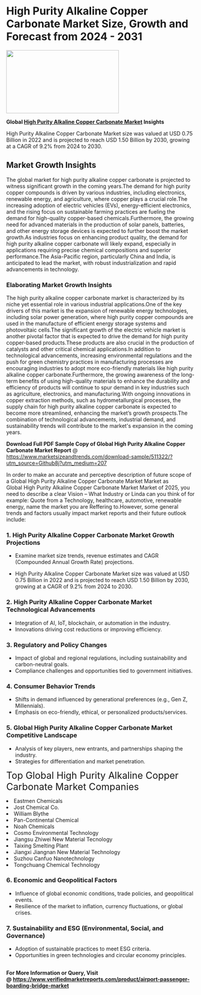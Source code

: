 <H1>High Purity Alkaline Copper Carbonate Market Size, Growth and Forecast from 2024 - 2031</H1><img class="aligncenter size-medium wp-image-584254" src="https://thirdeyenews.in/wp-content/uploads/2024/09/Global-Market-Research-300x168.jpeg" alt="" width="300" height="168" /><p><strong>Global&nbsp;<a href="https://www.marketsizeandtrends.com/download-sample/511322/?utm_source=Github8j?utm_medium=207">High Purity Alkaline Copper Carbonate Market</a> Insights</strong></p><p>High Purity Alkaline Copper Carbonate Market size was valued at USD 0.75 Billion in 2022 and is projected to reach USD 1.50 Billion by 2030, growing at a CAGR of 9.2% from 2024 to 2030.</p><p><h2>Market Growth Insights</h2> <p>The global market for high purity alkaline copper carbonate is projected to witness significant growth in the coming years.The demand for high purity copper compounds is driven by various industries, including electronics, renewable energy, and agriculture, where copper plays a crucial role.The increasing adoption of electric vehicles (EVs), energy-efficient electronics, and the rising focus on sustainable farming practices are fueling the demand for high-quality copper-based chemicals.Furthermore, the growing need for advanced materials in the production of solar panels, batteries, and other energy storage devices is expected to further boost the market growth.As industries focus on enhancing product quality, the demand for high purity alkaline copper carbonate will likely expand, especially in applications requiring precise chemical compositions and superior performance.The Asia-Pacific region, particularly China and India, is anticipated to lead the market, with robust industrialization and rapid advancements in technology. <h3>Elaborating Market Growth Insights</h3> <p>The high purity alkaline copper carbonate market is characterized by its niche yet essential role in various industrial applications.One of the key drivers of this market is the expansion of renewable energy technologies, including solar power generation, where high purity copper compounds are used in the manufacture of efficient energy storage systems and photovoltaic cells.The significant growth of the electric vehicle market is another pivotal factor that is expected to drive the demand for high purity copper-based products.These products are also crucial in the production of catalysts and other critical chemical applications.In addition to technological advancements, increasing environmental regulations and the push for green chemistry practices in manufacturing processes are encouraging industries to adopt more eco-friendly materials like high purity alkaline copper carbonate.Furthermore, the growing awareness of the long-term benefits of using high-quality materials to enhance the durability and efficiency of products will continue to spur demand in key industries such as agriculture, electronics, and manufacturing.With ongoing innovations in copper extraction methods, such as hydrometallurgical processes, the supply chain for high purity alkaline copper carbonate is expected to become more streamlined, enhancing the market’s growth prospects.The combination of technological advancements, industrial demand, and sustainability trends will contribute to the market's expansion in the coming years.</p><p><span class=""><strong>Download Full PDF Sample Copy of Global High Purity Alkaline Copper Carbonate Market Report</strong> @ <a href="https://www.marketsizeandtrends.com/download-sample/511322/?utm_source=Github8j?utm_medium=207" target="_blank">https://www.marketsizeandtrends.com/download-sample/511322/?utm_source=Github8j?utm_medium=207</a></span></p><p>In order to make an accurate and perceptive description of future scope of a Global&nbsp;High Purity Alkaline Copper Carbonate Market Market as Global&nbsp;High Purity Alkaline Copper Carbonate Market Market of 2025, you need to describe a clear Vision &ndash; What Industry or Linda can you think of for example: Quote from a Technology, healthcare, automotive, renewable energy, name the market you are Reffering to.However, some general trends and factors usually impact market reports and their future outlook include:</p><h3>1.&nbsp;<strong>High Purity Alkaline Copper Carbonate Market Growth Projections</strong></h3><ul><li>Examine market size trends, revenue estimates and CAGR (Compounded Annual Growth Rate) projections.</li><li><p>High Purity Alkaline Copper Carbonate Market size was valued at USD 0.75 Billion in 2022 and is projected to reach USD 1.50 Billion by 2030, growing at a CAGR of 9.2% from 2024 to 2030.</p></li></ul><h3>2.&nbsp;<strong>High Purity Alkaline Copper Carbonate Market Technological Advancements</strong></h3><ul><li>Integration of AI, IoT, blockchain, or automation in the industry.</li><li>Innovations driving cost reductions or improving efficiency.</li></ul><h3>3.&nbsp;<strong>Regulatory and Policy Changes</strong></h3><ul><li>Impact of global and regional regulations, including sustainability and carbon-neutral goals.</li><li>Compliance challenges and opportunities tied to government initiatives.</li></ul><h3>4.&nbsp;<strong>Consumer Behavior Trends</strong></h3><ul><li>Shifts in demand influenced by generational preferences (e.g., Gen Z, Millennials).</li><li>Emphasis on eco-friendly, ethical, or personalized products/services.</li></ul><h3>5.&nbsp;<strong>Global High Purity Alkaline Copper Carbonate Market Competitive Landscape</strong></h3><ul><li>Analysis of key players, new entrants, and partnerships shaping the industry.</li><li>Strategies for differentiation and market penetration.</li></ul><p data-pm-slice="1 1 []"><span style="color: inherit; font-family: inherit; font-size: 25px;">Top Global High Purity Alkaline Copper Carbonate Market Companies</span></p><div class="" data-test-id=""><p><li>Eastmen Chemicals</li><li> Jost Chemical Co.</li><li> William Blythe</li><li> Pan-Continental Chemical</li><li> Noah Chemicals</li><li> Cosmo Environmental Technology</li><li> Jiangsu Zhiwei New Material Tecnology</li><li> Taixing Smelting Plant</li><li> Jiangxi Jiangnan New Material Technology</li><li> Suzhou Canfuo Nanotechnology</li><li> Tongchuang Chemical Technology</li></p></div><h3>6.&nbsp;<strong>Economic and Geopolitical Factors</strong></h3><ul><li>Influence of global economic conditions, trade policies, and geopolitical events.</li><li>Resilience of the market to inflation, currency fluctuations, or global crises.</li></ul><h3>7.&nbsp;<strong>Sustainability and ESG (Environmental, Social, and Governance)</strong></h3><ul><li>Adoption of sustainable practices to meet ESG criteria.</li><li>Opportunities in green technologies and circular economy principles.</li></ul><h2><strong style="font-size: 14px;">For More Information or Query, Visit @&nbsp;</strong><a style="background-color: #ffffff; font-size: 14px;" href="https://www.marketsizeandtrends.com/report/high-purity-alkaline-copper-carbonate-market/" target="_blank">https://www.verifiedmarketreports.com/product/airport-passenger-boarding-bridge-market</a></h2>